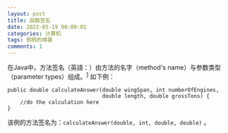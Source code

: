 ```yaml
---
layout: post
title: 函数签名
date: 2022-05-19 00:00:01
categories: 计算机
tags: 鸦鸦的维基
comments: 1
---
```


在Java中，方法签名（英語：）由方法的名字（method's name）与参数类型（parameter types）组成。<sup>[1][1]</sup> 如下例：

```
public double calculateAnswer(double wingSpan, int numberOfEngines,
                              double length, double grossTons) {
    //do the calculation here
}
```

该例的方法签名为：`calculateAnswer(double, int, double, double)` 。



[1]: https://docs.oracle.com/javase/tutorial/java/javaOO/methods.html  "Oracle文档 - Defining Methods"